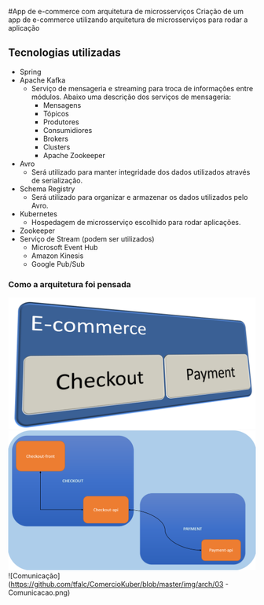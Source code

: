 #App de e-commerce com arquitetura de microsserviços
Criação de um app de e-commerce utilizando arquitetura de microsserviços para rodar a aplicação

## Tecnologias utilizadas
- Spring
- Apache Kafka
    - Serviço de mensageria e streaming para troca de informações entre módulos. Abaixo uma descrição dos serviços de mensageria:
        - Mensagens
        - Tópicos
        - Produtores
        - Consumidiores
        - Brokers
        - Clusters
        - Apache Zookeeper
- Avro
    - Será utilizado para manter integridade dos dados utilizados através de serialização.
- Schema Registry
    - Será utilizado para organizar e armazenar os dados utilizados pelo Avro.
- Kubernetes
    - Hospedagem de microsserviço escolhido para rodar aplicações.
- Zookeeper
- Serviço de Stream (podem ser utilizados)
    - Microsoft Event Hub
    - Amazon Kinesis
    - Google Pub/Sub

### Como a arquitetura foi pensada
![Domínio](https://github.com/tfalc/ComercioKuber/blob/master/img/arch/01%20-%20ecommerce.png)
![Arquitetura](https://github.com/tfalc/ComercioKuber/blob/master/img/arch/02%20-%20checkout.png)
![Comunicação](https://github.com/tfalc/ComercioKuber/blob/master/img/arch/03 - Comunicacao.png)
